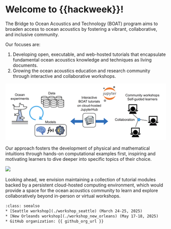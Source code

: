 # Welcome to {{hackweek}}!

The Bridge to Ocean Acoustics and Technology (BOAT) program aims to broaden access to ocean acoustics by fostering a vibrant, collaborative, and inclusive community. 

Our focuses are:
1) Developing open, executable, and web-hosted tutorials that encapsulate fundamental ocean acoustics knowledge and techniques as living documents.
2) Growing the ocean acoustics education and research community through interactive and collaborative workshops.

![](./img/boat_diagram.png)

Our approach fosters the development of physical and mathematical intuitions through hands-on computational examples first, inspiring and motivating learners to dive deeper into specific topics of their choice. 

![](./img/beampattern_demo.gif)

Looking ahead, we envision maintaining a collection of tutorial modules backed by a persistent cloud-hosted computing environment, which would provide a space for the ocean acoustics community to learn and explore collaboratively beyond in-person or virtual workshops.



```{admonition} Quick links
:class: seealso
* [Seattle workshop](./workshop_seattle) (March 24-25, 2025)
* [New Orleands workshop](./workshop_new_orleans) (May 17-18, 2025)
* GitHub organization: {{ github_org_url }}
```
